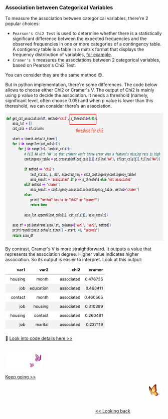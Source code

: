 ### Association between Categorical Variables

To measure the association between categorical variables, there're 2 popular choices:
* `Pearson's Chi2 Test` is used to determine whether there is a statistically significant difference between the expected frequencies and the observed frequencies in one or more categories of a contingency table. A contigency table is a table in a matrix format that displays the frequency distribution of variables, [for example][1].
* `Cramer's V` measures the associations between 2 categorical variables, based on Pearson's Chi2 Test.

You can consider they are the same method 😊. 

But in python implementation, there're some differences. The code below allows to choose either Chi2 or Cramer's V. 
The output of Chi2 is mainly using p value to decide the association. It needs a threshold (namely, significant level, 
often 
choose 0.05) and when p value is lower than this thereshold, we can consider there's an association. 

<img src="https://github.com/lady-h-world/My_Garden/blob/main/images/Resplendent_Tree_images/chi2_cramer_code_v2.png" width="829" height="409" />

By contrast, Cramer's V is more straightforward. It outputs a value that represents the association degree. Higher 
value 
indicates higher association. So its output is easier to interpret. Look at this output:

<img src="https://github.com/lady-h-world/My_Garden/blob/main/images/Resplendent_Tree_images/chi2_cramer_out_v2.png" width="321" height="204" />

🌻 [Look into code details here >>][2] 


#
<p align="left">
<img src="https://github.com/lady-h-world/My_Garden/blob/main/images/follow_us.png" width="120" height="50" />
</p>

[Keep going >>][3]

<p align="right">
<img src="https://github.com/lady-h-world/My_Garden/blob/main/images/going_back.png" width="60" height="44" />
</p>

&nbsp;&nbsp;&nbsp;&nbsp;&nbsp;&nbsp;&nbsp;&nbsp;&nbsp;&nbsp;&nbsp;&nbsp;&nbsp;&nbsp;&nbsp;&nbsp;&nbsp;&nbsp;&nbsp;&nbsp;&nbsp;&nbsp;&nbsp;&nbsp;&nbsp;&nbsp;&nbsp;&nbsp;&nbsp;&nbsp;&nbsp;&nbsp;&nbsp;&nbsp;&nbsp;&nbsp;&nbsp;&nbsp;&nbsp;&nbsp;&nbsp;&nbsp;&nbsp;&nbsp;&nbsp;&nbsp;&nbsp;&nbsp;&nbsp;&nbsp;&nbsp;&nbsp;&nbsp;&nbsp;&nbsp;&nbsp;&nbsp;&nbsp;&nbsp;&nbsp;&nbsp;&nbsp;&nbsp;&nbsp;&nbsp;&nbsp;&nbsp;&nbsp;&nbsp;&nbsp;&nbsp;&nbsp;&nbsp;&nbsp;&nbsp;&nbsp;&nbsp;&nbsp;&nbsp;&nbsp;&nbsp;&nbsp;&nbsp;&nbsp;&nbsp;&nbsp;&nbsp;&nbsp;&nbsp;&nbsp;&nbsp;&nbsp;&nbsp;&nbsp;&nbsp;&nbsp;&nbsp;&nbsp;&nbsp;&nbsp;&nbsp;&nbsp;&nbsp;&nbsp;&nbsp;&nbsp;&nbsp;&nbsp;&nbsp;&nbsp;&nbsp;&nbsp;&nbsp;&nbsp;&nbsp;&nbsp;&nbsp;&nbsp;&nbsp;&nbsp;&nbsp;&nbsp;&nbsp;&nbsp;&nbsp;&nbsp;&nbsp;&nbsp;&nbsp;&nbsp;&nbsp;&nbsp;&nbsp;&nbsp;&nbsp;&nbsp;&nbsp;&nbsp;&nbsp;&nbsp;&nbsp;&nbsp;&nbsp;&nbsp;&nbsp;&nbsp;&nbsp;&nbsp;&nbsp;&nbsp;&nbsp;&nbsp;&nbsp;&nbsp;&nbsp;&nbsp;&nbsp;&nbsp;&nbsp;&nbsp;&nbsp;&nbsp;&nbsp;&nbsp;&nbsp;&nbsp;&nbsp;&nbsp;&nbsp;&nbsp;&nbsp;&nbsp;&nbsp;&nbsp;&nbsp;&nbsp;&nbsp;&nbsp;&nbsp;&nbsp;&nbsp;&nbsp;&nbsp;&nbsp;&nbsp;&nbsp;&nbsp;&nbsp;&nbsp;&nbsp;&nbsp;&nbsp;&nbsp;&nbsp;&nbsp;&nbsp;&nbsp;&nbsp;&nbsp;&nbsp;&nbsp;[<< Looking back][4]
 



[1]:https://en.wikipedia.org/wiki/Contingency_table
[2]:https://github.com/lady-h-world/My_Garden/blob/main/code/resplendent_tree/var_relationships/association.ipynb
[3]:https://github.com/lady-h-world/My_Garden/blob/main/reading_pages/Resplendent_Tree/rel3.md
[4]:https://github.com/lady-h-world/My_Garden/blob/main/reading_pages/Resplendent_Tree/rel1.md
